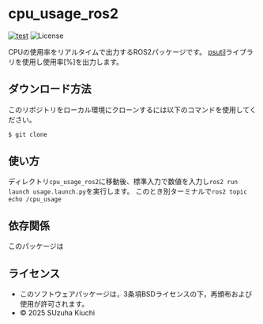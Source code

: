 # cpu_usage_ros2
[![test](https://github.com/suuuuu9/cpu_usage_ros2/actions/workflows/test.yml/badge.svg)](https://github.com/suuuuu9/cpu_usage_ros2/actions/workflows/test.yml)
![License](https://img.shields.io/github/license/suuuuu9/Data-Analytics)

CPUの使用率をリアルタイムで出力するROS2パッケージです。
[psutil](https://psutil.readthedocs.io/en/latest/)ライブラリを使用し使用率[%]を出力します。

## ダウンロード方法
このリポジトリをローカル環境にクローンするには以下のコマンドを使用してください。
```bash
$ git clone
```

## 使い方
ディレクトリ```cpu_usage_ros2```に移動後、標準入力で数値を入力し```ros2 run launch usage.launch.py```を実行します。
このとき別ターミナルで```ros2 topic echo /cpu_usage```

## 依存関係
このパッケージは

## ライセンス
- このソフトウェアパッケージは，3条項BSDライセンスの下，再頒布および使用が許可されます。
- © 2025 SUzuha Kiuchi
